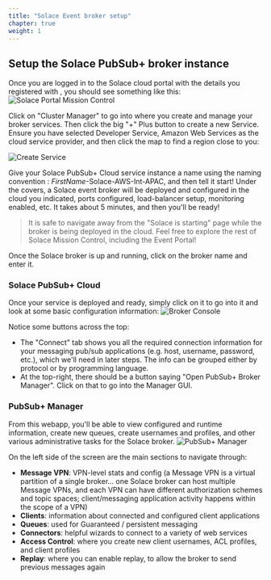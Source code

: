 ```yaml
---
title: "Solace Event broker setup" 
chapter: true
weight: 1
---
```


## Setup the Solace PubSub+ broker instance
Once you are logged in to the Solace cloud portal with the details you registered with , you should see something like this:
![Solace Portal Mission Control](/images/moduleOne/mission-control.png)

Click on "Cluster Manager" to go into where you create and manage your broker services. 
Then click the big "+" Plus button to create a new Service. 
Ensure you have selected Developer Service, Amazon Web Services as the cloud service provider, 
and then click the map to find a region close to you:

![Create Service](/images/moduleOne/broker_create_service.jpg)

Give your Solace PubSub+ Cloud service instance a name using the naming convention : _FirstName_-Solace-AWS-Int-APAC, and then tell it start! 
Under the covers, a Solace event broker will be deployed and configured in the cloud you indicated, ports configured, load-balancer setup, monitoring enabled, etc. 
It takes about 5 minutes, and then you'll be ready!

> It is safe to navigate away from the "Solace is starting" page while the broker is being deployed in the cloud.  Feel free to explore the rest of Solace Mission Control, including the Event Portal!

Once the Solace broker is up and running, click on the broker name and enter it.

### Solace PubSub+ Cloud

Once your service is deployed and ready, simply click on it to go into it and look at some basic configuration information:
![Broker Console](/images/moduleOne/broker_console.png)

Notice some buttons across the top:

* The "Connect" tab shows you all the required connection information for your messaging pub/sub applications (e.g. host, username, password, etc.), which we'll need in later steps. The info can be grouped either by protocol or by programming language.
* At the top-right, there should be a button saying "Open PubSub+ Broker Manager". Click on that to go into the Manager GUI.

### PubSub+ Manager

From this webapp, you'll be able to view configured and runtime information, create new queues, create usernames and profiles, and other various administrative tasks for the Solace broker.
![PubSub+ Manager](/images/moduleOne/pubsubManager.png)

On the left side of the screen are the main sections to navigate through:

* **Message VPN**: VPN-level stats and config (a Message VPN is a virtual partition of a single broker... one Solace broker can host multiple Message VPNs, and each VPN can have different authorization schemes and topic spaces; client/messaging application activity happens within the scope of a VPN)
* **Clients**: information about connected and configured client applications
* **Queues**: used for Guaranteed / persistent messaging
* **Connectors**: helpful wizards to connect to a variety of web services
* **Access Control**: where you create new client usernames, ACL profiles, and client profiles
* **Replay**: where you can enable replay, to allow the broker to send previous messages again
